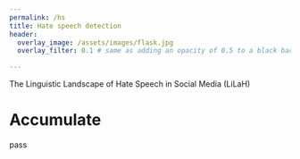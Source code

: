 ```yaml
---
permalink: /hs
title: Hate speech detection
header:
  overlay_image: /assets/images/flask.jpg
  overlay_filter: 0.1 # same as adding an opacity of 0.5 to a black background

---
```


The Linguistic Landscape of Hate Speech in Social Media (LiLaH)

# <a name="Accumulate"/>Accumulate

pass
